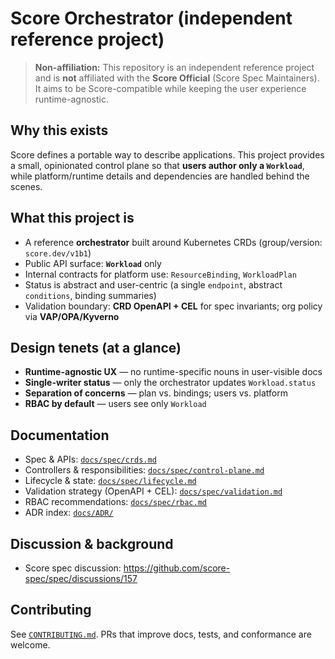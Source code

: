 # Score Orchestrator (independent reference project)

> **Non-affiliation:** This repository is an independent reference project and is **not** affiliated with the **Score Official** (Score Spec Maintainers). It aims to be Score-compatible while keeping the user experience runtime-agnostic.

## Why this exists
Score defines a portable way to describe applications. This project provides a small, opinionated control plane so that **users author only a `Workload`**, while platform/runtime details and dependencies are handled behind the scenes.

## What this project is
- A reference **orchestrator** built around Kubernetes CRDs (group/version: `score.dev/v1b1`)
- Public API surface: **`Workload`** only
- Internal contracts for platform use: `ResourceBinding`, `WorkloadPlan`
- Status is abstract and user-centric (a single `endpoint`, abstract `conditions`, binding summaries)
- Validation boundary: **CRD OpenAPI + CEL** for spec invariants; org policy via **VAP/OPA/Kyverno**

## Design tenets (at a glance)
- **Runtime-agnostic UX** — no runtime-specific nouns in user-visible docs
- **Single-writer status** — only the orchestrator updates `Workload.status`
- **Separation of concerns** — plan vs. bindings; users vs. platform
- **RBAC by default** — users see only `Workload`

## Documentation
- Spec & APIs: [`docs/spec/crds.md`](docs/spec/crds.md)  
- Controllers & responsibilities: [`docs/spec/control-plane.md`](docs/spec/control-plane.md)  
- Lifecycle & state: [`docs/spec/lifecycle.md`](docs/spec/lifecycle.md)  
- Validation strategy (OpenAPI + CEL): [`docs/spec/validation.md`](docs/spec/validation.md)  
- RBAC recommendations: [`docs/spec/rbac.md`](docs/spec/rbac.md)  
- ADR index: [`docs/ADR/`](docs/ADR/)

## Discussion & background
- Score spec discussion: https://github.com/score-spec/spec/discussions/157

## Contributing
See [`CONTRIBUTING.md`](CONTRIBUTING.md). PRs that improve docs, tests, and conformance are welcome.